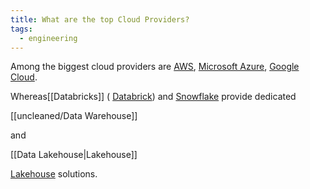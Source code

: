 ```yaml
---
title: What are the top Cloud Providers?
tags:
  - engineering
---
```


Among the biggest cloud providers are [AWS](https://aws.amazon.com/), [Microsoft Azure](https://azure.microsoft.com/), [Google Cloud](https://cloud.google.com/). 

Whereas[[Databricks]] ( [Databrick](https://www.databricks.com/)) and [Snowflake](https://www.snowflake.com/) provide dedicated

[[uncleaned/Data Warehouse]]

and 

[[Data Lakehouse|Lakehouse]]

[Lakehouse](term/data%20lakehouse.md) solutions.


